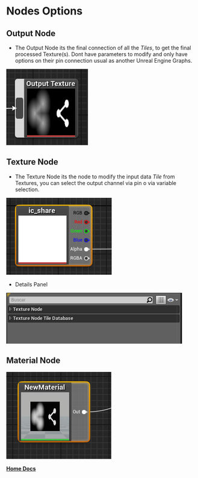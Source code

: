 # Nodes Options

## Output Node

- The Output Node its the final connection of all the *Tiles*, to get the final processed Texture(s). Dont have parameters to modify and only have options on their pin connection usual as another Unreal Engine Graphs.

![OutputNode](/Images/OutputNode.jpg)

## Texture Node

- The Texture Node its the node to modify the input data *Tile* from Textures, you can select the output channel via pin o via variable selection.

![TextureNode](/Images/TextureNode.jpg)

- Details Panel

![TN-tn](/Images/TN-tn.jpg)

## Material Node

![MaterialNode](/Images/MaterialNode.jpg)

[**Home Docs**](https://cheke.github.io/MultiPacker)
